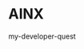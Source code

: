 # AINX
my-developer-quest
<!DOCTYPE HTML PUBLIC “-//W3C//DTD HTML 4.0 Transitional//EN”>

<HTML>

  <TITLE> Heart </TITLE>

  <META NAME=”Generator” CONTENT=”EditPlus”>

  <META NAME=”Author” CONTENT=””>

  <META NAME=”Keywords” CONTENT=””>

  <META NAME=”Description” CONTENT=””>
  <style>

  html, body {

  height: 100%;

  padding: 0;

  margin: 0;

  background: #000;

  display: flex;

  justify-content: center;

  align-items: center;
}

.box {

  width: 100%;

  position: absolute;

  top: 50%;

  left: 50%;

  transform: translate(-50%, -50%);

  display: flex;

  flex-direction: column;


